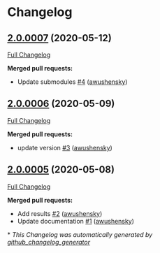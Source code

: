 # Changelog

## [2.0.0007](https://github.com/getbouncer/scan-payment-android/tree/2.0.0007) (2020-05-12)

[Full Changelog](https://github.com/getbouncer/scan-payment-android/compare/2.0.0006...2.0.0007)

**Merged pull requests:**

- Update submodules [\#4](https://github.com/getbouncer/scan-payment-android/pull/4) ([awushensky](https://github.com/awushensky))

## [2.0.0006](https://github.com/getbouncer/scan-payment-android/tree/2.0.0006) (2020-05-09)

[Full Changelog](https://github.com/getbouncer/scan-payment-android/compare/2.0.0005...2.0.0006)

**Merged pull requests:**

- update version [\#3](https://github.com/getbouncer/scan-payment-android/pull/3) ([awushensky](https://github.com/awushensky))

## [2.0.0005](https://github.com/getbouncer/scan-payment-android/tree/2.0.0005) (2020-05-08)

[Full Changelog](https://github.com/getbouncer/scan-payment-android/compare/d19502708ef72c01d522e2d18e7a8bfbb81ec0b2...2.0.0005)

**Merged pull requests:**

- Add results [\#2](https://github.com/getbouncer/scan-payment-android/pull/2) ([awushensky](https://github.com/awushensky))
- Update documentation [\#1](https://github.com/getbouncer/scan-payment-android/pull/1) ([awushensky](https://github.com/awushensky))



\* *This Changelog was automatically generated by [github_changelog_generator](https://github.com/github-changelog-generator/github-changelog-generator)*
